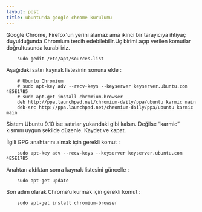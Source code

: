 ```yaml
---
layout: post
title: ubuntu'da google chrome kurulumu
---
```


Google Chrome, Firefox'un yerini alamaz ama ikinci bir tarayıcıya ihtiyaç
duyulduğunda Chromium tercih edebilebilir.Uç birimi açıp verilen komutlar doğrultusunda kurabiliriz.

		sudo gedit /etc/apt/sources.list

Aşağıdaki satırı kaynak listesinin sonuna ekle :

		# Ubuntu Chromium
		# sudo apt-key adv --recv-keys --keyserver keyserver.ubuntu.com 4E5E17B5
		# sudo apt-get install chromium-browser
		deb http://ppa.launchpad.net/chromium-daily/ppa/ubuntu karmic main
		deb-src http://ppa.launchpad.net/chromium-daily/ppa/ubuntu karmic main

Sistem Ubuntu 9.10 ise satırlar yukarıdaki gibi kalsın.
Değilse “karmic” kısmını uygun şekilde düzenle. Kaydet ve kapat.

İlgili GPG anahtarını almak için gerekli komut :

		sudo apt-key adv --recv-keys --keyserver keyserver.ubuntu.com 4E5E17B5

Anahtarı aldıktan sonra kaynak listesini güncelle :

		sudo apt-get update

Son adım olarak Chrome’u kurmak için gerekli komut :

		sudo apt-get install chromium-browser


